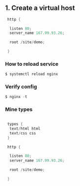 ## 1. Create a virtual host

```java
 http {
 
  listen 80;
  server_name 167.99.93.26;
  
  root /site/demo;
  
 }
```
### How to reload service

```java
$ systemctl reload nginx
```

### Verify config

```java
$ nginx -t
```

### Mine types


```java
 
 types {
  text/html html
  text/css css
 }
 
 http {
 
  listen 80;
  server_name 167.99.93.26;
  
  root /site/demo;
  
 }
```
